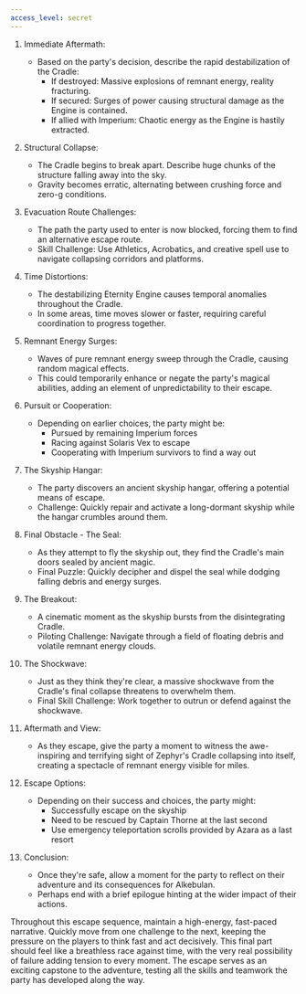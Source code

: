 ```yaml
---
access_level: secret
---
```


1. Immediate Aftermath:
   - Based on the party's decision, describe the rapid destabilization of the Cradle:
     - If destroyed: Massive explosions of remnant energy, reality fracturing.
     - If secured: Surges of power causing structural damage as the Engine is contained.
     - If allied with Imperium: Chaotic energy as the Engine is hastily extracted.

2. Structural Collapse:
   - The Cradle begins to break apart. Describe huge chunks of the structure falling away into the sky.
   - Gravity becomes erratic, alternating between crushing force and zero-g conditions.

3. Evacuation Route Challenges:
   - The path the party used to enter is now blocked, forcing them to find an alternative escape route.
   - Skill Challenge: Use Athletics, Acrobatics, and creative spell use to navigate collapsing corridors and platforms.

4. Time Distortions:
   - The destabilizing Eternity Engine causes temporal anomalies throughout the Cradle.
   - In some areas, time moves slower or faster, requiring careful coordination to progress together.

5. Remnant Energy Surges:
   - Waves of pure remnant energy sweep through the Cradle, causing random magical effects.
   - This could temporarily enhance or negate the party's magical abilities, adding an element of unpredictability to their escape.

6. Pursuit or Cooperation:
   - Depending on earlier choices, the party might be:
     - Pursued by remaining Imperium forces
     - Racing against Solaris Vex to escape
     - Cooperating with Imperium survivors to find a way out

7. The Skyship Hangar:
   - The party discovers an ancient skyship hangar, offering a potential means of escape.
   - Challenge: Quickly repair and activate a long-dormant skyship while the hangar crumbles around them.

8. Final Obstacle - The Seal:
   - As they attempt to fly the skyship out, they find the Cradle's main doors sealed by ancient magic.
   - Final Puzzle: Quickly decipher and dispel the seal while dodging falling debris and energy surges.

9. The Breakout:
   - A cinematic moment as the skyship bursts from the disintegrating Cradle.
   - Piloting Challenge: Navigate through a field of floating debris and volatile remnant energy clouds.

10. The Shockwave:
    - Just as they think they're clear, a massive shockwave from the Cradle's final collapse threatens to overwhelm them.
    - Final Skill Challenge: Work together to outrun or defend against the shockwave.

11. Aftermath and View:
    - As they escape, give the party a moment to witness the awe-inspiring and terrifying sight of Zephyr's Cradle collapsing into itself, creating a spectacle of remnant energy visible for miles.

12. Escape Options:
    - Depending on their success and choices, the party might:
      - Successfully escape on the skyship
      - Need to be rescued by Captain Thorne at the last second
      - Use emergency teleportation scrolls provided by Azara as a last resort

13. Conclusion:
    - Once they're safe, allow a moment for the party to reflect on their adventure and its consequences for Alkebulan.
    - Perhaps end with a brief epilogue hinting at the wider impact of their actions.

Throughout this escape sequence, maintain a high-energy, fast-paced narrative. Quickly move from one challenge to the next, keeping the pressure on the players to think fast and act decisively. This final part should feel like a breathless race against time, with the very real possibility of failure adding tension to every moment. The escape serves as an exciting capstone to the adventure, testing all the skills and teamwork the party has developed along the way.